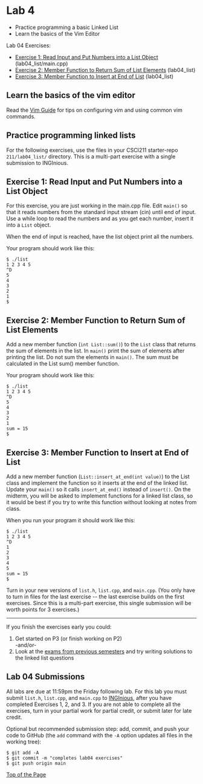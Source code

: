 # Lab 4

* Practice programming a basic Linked List
* Learn the basics of the Vim Editor

Lab 04 Exercises:
* [Exercise 1: Read Input and Put Numbers into a List Object](#exercise-1-read-input-and-put-numbers-into-a-list-object) (lab04_list/main.cpp)
* [Exercise 2: Member Function to Return Sum of List Elements](#exercise-2-member-function-to-return-sum-of-list-elements) (lab04_list)
* [Exercise 3: Member Function to Insert at End of List](#exercise-3-member-function-to-insert-at-end-of-list) (lab04_list)

## Learn the basics of the vim editor

Read the [Vim Guide](https://github.com/shelleywong/CSCI211-Course-Materials/blob/main/guides/vim.md) for tips on configuring vim and using common vim commands.<br>

## Practice programming linked lists

For the following exercises, use the files in your CSCI211 starter-repo `211/lab04_list/` directory. This is a multi-part exercise with a single submission to INGInious.<br>

## Exercise 1: Read Input and Put Numbers into a List Object

For this exercise, you are just working in the main.cpp file. Edit `main()` so that it reads numbers from the standard input stream (cin) until end of input. Use a while loop to read the numbers and as you get each number, insert it into a `List` object.<br>

When the end of input is reached, have the list object print all the numbers.<br>

Your program should work like this:
```
$ ./list
1 2 3 4 5
^D
5
4
3
2
1
$
```

## Exercise 2: Member Function to Return Sum of List Elements

Add a new member function (`int List::sum()`) to the `List` class that returns the sum of elements in the list. In `main()` print the sum of elements after printing the list. Do not sum the elements in `main()`. The sum must be calculated in the List sum() member function.

Your program should work like this:
```
$ ./list
1 2 3 4 5
^D
5
4
3
2
1
sum = 15
$
```

## Exercise 3: Member Function to Insert at End of List

Add a new member function (`List::insert_at_end(int value)`) to the List class and implement the function so it inserts at the end of the linked list. Update your `main()` so it calls `insert_at_end()` instead of `insert()`. On the midterm, you will be asked to implement functions for a linked list class, so it would be best if you try to write this function without looking at notes from class.<br>

When you run your program it should work like this:
```
$ ./list
1 2 3 4 5
^D
1
2
3
4
5
sum = 15
$
```

Turn in your new versions of `list.h`, `list.cpp`, and `main.cpp`.
(You only have to turn in files for the last exercise -- the last exercise builds on the first exercises. Since this is a multi-part exercise, this single submission will be worth points for 3 exercises.)

***

If you finish the exercises early you could:

1. Get started on P3 (or finish working on P2)<br>
-and/or-
2.  Look at the [exams from previous semesters](http://www.ecst.csuchico.edu/~trhenry/classes/211.s17/exams.html) and try writing solutions to the linked list questions

## Lab 04 Submissions

All labs are due at 11:59pm the Friday following lab. For this lab you must submit `list.h`, `list.cpp`, and `main.cpp` to [INGInious](https://inginious.csuchico.edu/), after you have completed Exercises 1, 2, and 3. If you are not able to complete all the exercises, turn in your partial work for partial credit, or submit later for late credit.<br>

Optional but recommended submission step: add, commit, and push your code to GitHub (the `add` command with the `-A` option updates all files in the working tree):
```
$ git add -A
$ git commit -m "completes lab04 exercises"
$ git push origin main
```

[Top of the Page](#lab-4)
